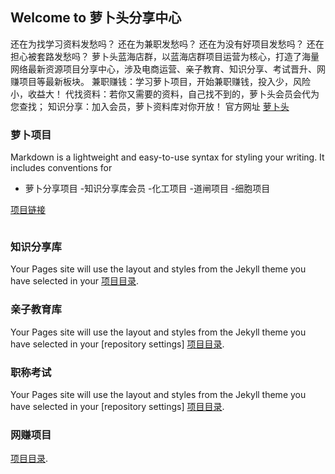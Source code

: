 ## Welcome to 萝卜头分享中心

还在为找学习资料发愁吗？   还在为兼职发愁吗？  还在为没有好项目发愁吗？  还在担心被套路发愁吗？
萝卜头蓝海店群，以蓝海店群项目运营为核心，打造了海量网络最新资源项目分享中心，涉及电商运营、亲子教育、知识分享、考试晋升、网赚项目等最新板块。
兼职赚钱：学习萝卜项目，开始兼职赚钱，投入少，风险小，收益大！
代找资料：若你又需要的资料，自己找不到的，萝卜头会员会代为您查找；
知识分享：加入会员，萝卜资料库对你开放！
官方网址 [萝卜头](https://www.luobotou.net)

### 萝卜项目

Markdown is a lightweight and easy-to-use syntax for styling your writing. It includes conventions for
- 萝卜分享项目
-知识分享库会员
-化工项目
-道闸项目
-细胞项目

[项目链接](https://www.luobotou.net)
```markdown
```


### 知识分享库

Your Pages site will use the layout and styles from the Jekyll theme you have selected in your
[项目目录](https://luobotou.net). 
### 亲子教育库

Your Pages site will use the layout and styles from the Jekyll theme you have selected in your [repository settings]
[项目目录](https://luobotou.net). 
### 职称考试

Your Pages site will use the layout and styles from the Jekyll theme you have selected in your [repository settings]
[项目目录](https://luobotou.net). 


### 网赚项目

[项目目录](https://luobotou.net). 
